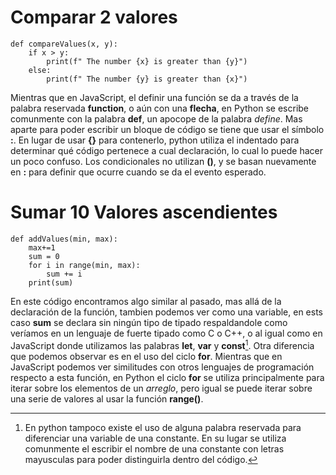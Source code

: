 # Comparar 2 valores

```
def compareValues(x, y):
    if x > y:
        print(f" The number {x} is greater than {y}")
    else:
        print(f" The number {y} is greater than {x}")
```

Mientras que en JavaScript, el definir una función se da a través de la palabra reservada **function**, o aún con una **flecha**, en Python se escribe comunmente con la palabra **def**, un apocope de la palabra _define_. Mas aparte para poder escribir un bloque de código se tiene que usar el símbolo **:**. En lugar de usar **{}** para contenerlo, python utiliza el indentado para determinar qué código pertenece a cual declaración, lo cual lo puede hacer un poco confuso. Los condicionales no utilizan **()**, y se basan nuevamente en **:** para definir que ocurre cuando se da el evento esperado.

# Sumar 10 Valores ascendientes

```
def addValues(min, max):
    max+=1
    sum = 0
    for i in range(min, max):
        sum += i
    print(sum)
```

En este código encontramos algo similar al pasado, mas allá de la declaración de la función, tambien podemos ver como una variable, en ests caso **sum** se declara sin ningún tipo de tipado respaldandole como veríamos en un lenguaje de fuerte tipado como C o C++, o al igual como en JavaScript donde utilizamos las palabras **let**, **var** y **const**[^1]. Otra diferencia que podemos observar es en el uso del ciclo **for**. Mientras que en JavaScript podemos ver similitudes con otros lenguajes de programación respecto a esta función, en Python el ciclo **for** se utiliza principalmente para iterar sobre los elementos de un _arreglo_, pero igual se puede iterar sobre una serie de valores al usar la función **range()**.

[^1]: En python tampoco existe el uso de alguna palabra reservada para diferenciar una variable de una constante. En su lugar se utiliza comunmente el escribir el nombre de una constante con letras mayusculas para poder distinguirla dentro del código.
